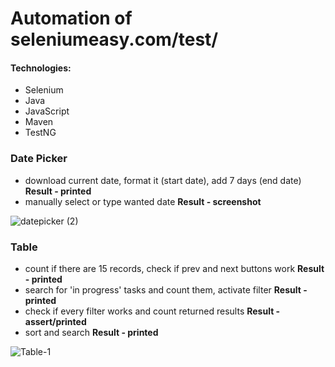# Automation of seleniumeasy.com/test/

#### Technologies:
* Selenium
* Java
* JavaScript
* Maven
* TestNG

### Date Picker
* download current date, format it (start date), add 7 days (end date) **Result - printed**
* manually select or type wanted date **Result - screenshot**


![datepicker (2)](https://user-images.githubusercontent.com/76004933/111061489-f0d5a100-84a3-11eb-9d53-42af32787578.gif)


### Table
* count if there are 15 records, check if prev and next buttons work **Result - printed**
* search for 'in progress' tasks and count them, activate filter **Result - printed**
* check if every filter works and count returned results **Result - assert/printed**
* sort and search **Result - printed**


![Table-1](https://user-images.githubusercontent.com/76004933/111062172-9dfde880-84a7-11eb-82c4-2fe7f28c671d.gif)





